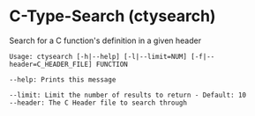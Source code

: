# C-Type-Search (ctysearch)

Search for a C function's definition in a given header

```
Usage: ctysearch [-h|--help] [-l|--limit=NUM] [-f|--header=C_HEADER_FILE] FUNCTION

--help: Prints this message

--limit: Limit the number of results to return - Default: 10
--header: The C Header file to search through
```
